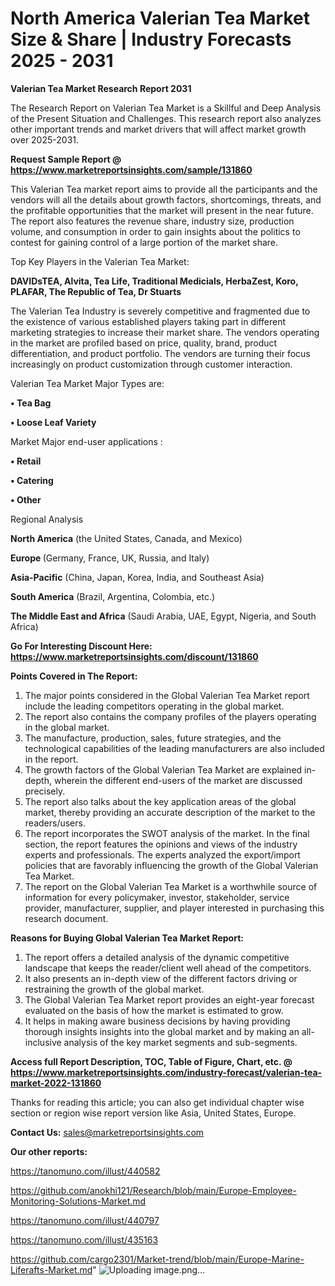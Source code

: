 # North America Valerian Tea Market Size & Share | Industry Forecasts 2025 - 2031

<strong>Valerian Tea Market Research Report 2031</strong>

The Research Report on Valerian Tea Market is a Skillful and Deep Analysis of the Present Situation and Challenges. This research report also analyzes other important trends and market drivers that will affect market growth over 2025-2031.

<strong>Request Sample Report @ <a href=https://www.marketreportsinsights.com/sample/131860>https://www.marketreportsinsights.com/sample/131860</a></strong>

This Valerian Tea market report aims to provide all the participants and the vendors will all the details about growth factors, shortcomings, threats, and the profitable opportunities that the market will present in the near future. The report also features the revenue share, industry size, production volume, and consumption in order to gain insights about the politics to contest for gaining control of a large portion of the market share.

Top Key Players in the Valerian Tea Market:

<strong>DAVIDsTEA, Alvita, Tea Life, Traditional Medicials, HerbaZest, Koro, PLAFAR, The Republic of Tea, Dr Stuarts</strong>

The Valerian Tea Industry is severely competitive and fragmented due to the existence of various established players taking part in different marketing strategies to increase their market share. The vendors operating in the market are profiled based on price, quality, brand, product differentiation, and product portfolio. The vendors are turning their focus increasingly on product customization through customer interaction.

Valerian Tea Market Major Types are:

<strong>• Tea Bag

• Loose Leaf Variety</strong>

Market Major end-user applications :

<strong>• Retail

• Catering

• Other</strong>

Regional Analysis

</u><strong><b>North America</b></strong> (the United States, Canada, and Mexico)

<strong><b>Europe </b></strong>(Germany, France, UK, Russia, and Italy)

<strong><b>Asia-Pacific</b></strong> (China, Japan, Korea, India, and Southeast Asia)

<strong><b>South America</b></strong> (Brazil, Argentina, Colombia, etc.)

<strong><b>The Middle East and Africa</b></strong> (Saudi Arabia, UAE, Egypt, Nigeria, and South Africa)

<strong>Go For Interesting Discount Here: <a href=https://www.marketreportsinsights.com/discount/131860>https://www.marketreportsinsights.com/discount/131860</a></strong>

<strong>Points Covered in The Report:</strong>
<ol>
  <li>The major points considered in the Global Valerian Tea Market report include the leading competitors operating in the global market.</li>
  <li>The report also contains the company profiles of the players operating in the global market.</li>
  <li>The manufacture, production, sales, future strategies, and the technological capabilities of the leading manufacturers are also included in the report.</li>
  <li>The growth factors of the Global Valerian Tea Market are explained in-depth, wherein the different end-users of the market are discussed precisely.</li>
  <li>The report also talks about the key application areas of the global market, thereby providing an accurate description of the market to the readers/users.</li>
  <li>The report incorporates the SWOT analysis of the market. In the final section, the report features the opinions and views of the industry experts and professionals. The experts analyzed the export/import policies that are favorably influencing the growth of the Global Valerian Tea Market.</li>
  <li>The report on the Global Valerian Tea Market is a worthwhile source of information for every policymaker, investor, stakeholder, service provider, manufacturer, supplier, and player interested in purchasing this research document.</li>
</ol>
<strong>Reasons for Buying Global Valerian Tea Market Report:</strong>

<ol>
  <li>The report offers a detailed analysis of the dynamic competitive landscape that keeps the reader/client well ahead of the competitors.</li>
  <li>It also presents an in-depth view of the different factors driving or restraining the growth of the global market.</li>
  <li>The Global Valerian Tea Market report provides an eight-year forecast evaluated on the basis of how the market is estimated to grow.</li>
  <li>It helps in making aware business decisions by having providing thorough insights insights into the global market and by making an all-inclusive analysis of the key market segments and sub-segments.</li>
</ol>
<strong>Access full Report Description, TOC, Table of Figure, Chart, etc. @ <a href=https://www.marketreportsinsights.com/industry-forecast/valerian-tea-market-2022-131860>https://www.marketreportsinsights.com/industry-forecast/valerian-tea-market-2022-131860</a></strong>


Thanks for reading this article; you can also get individual chapter wise section or region wise report version like Asia, United States, Europe.

<strong>Contact Us:</strong>
sales@marketreportsinsights.com

<strong>Our other reports:</strong>

<a href=https://tanomuno.com/illust/440582>https://tanomuno.com/illust/440582</a>

<a href=https://github.com/anokhi121/Research/blob/main/Europe-Employee-Monitoring-Solutions-Market.md>https://github.com/anokhi121/Research/blob/main/Europe-Employee-Monitoring-Solutions-Market.md</a>

<a href=https://tanomuno.com/illust/440797>https://tanomuno.com/illust/440797</a>

<a href=https://tanomuno.com/illust/435163>https://tanomuno.com/illust/435163</a>

<a href=https://github.com/cargo2301/Market-trend/blob/main/Europe-Marine-Liferafts-Market.md>https://github.com/cargo2301/Market-trend/blob/main/Europe-Marine-Liferafts-Market.md</a>"
![Uploading image.png…]()
